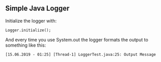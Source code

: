 ## Simple Java Logger

Initialize the logger with:

```
Logger.initialize();
```

And every time you use System.out the logger formats the output to something like this:

```
[15.06.2019 - 01:25] [Thread-1] LoggerTest.java:25: Output Message
```